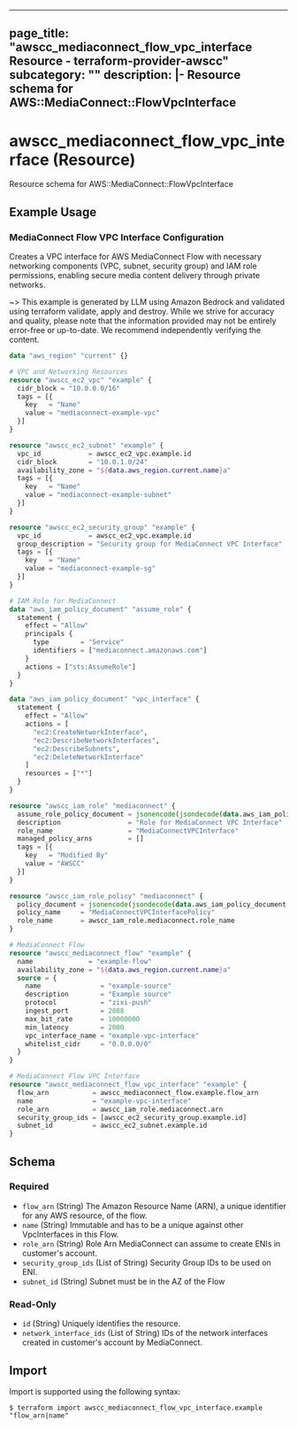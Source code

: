 
---
page_title: "awscc_mediaconnect_flow_vpc_interface Resource - terraform-provider-awscc"
subcategory: ""
description: |-
  Resource schema for AWS::MediaConnect::FlowVpcInterface
---

# awscc_mediaconnect_flow_vpc_interface (Resource)

Resource schema for AWS::MediaConnect::FlowVpcInterface

## Example Usage

### MediaConnect Flow VPC Interface Configuration

Creates a VPC interface for AWS MediaConnect Flow with necessary networking components (VPC, subnet, security group) and IAM role permissions, enabling secure media content delivery through private networks.

~> This example is generated by LLM using Amazon Bedrock and validated using terraform validate, apply and destroy. While we strive for accuracy and quality, please note that the information provided may not be entirely error-free or up-to-date. We recommend independently verifying the content.

```terraform
data "aws_region" "current" {}

# VPC and Networking Resources
resource "awscc_ec2_vpc" "example" {
  cidr_block = "10.0.0.0/16"
  tags = [{
    key   = "Name"
    value = "mediaconnect-example-vpc"
  }]
}

resource "awscc_ec2_subnet" "example" {
  vpc_id            = awscc_ec2_vpc.example.id
  cidr_block        = "10.0.1.0/24"
  availability_zone = "${data.aws_region.current.name}a"
  tags = [{
    key   = "Name"
    value = "mediaconnect-example-subnet"
  }]
}

resource "awscc_ec2_security_group" "example" {
  vpc_id            = awscc_ec2_vpc.example.id
  group_description = "Security group for MediaConnect VPC Interface"
  tags = [{
    key   = "Name"
    value = "mediaconnect-example-sg"
  }]
}

# IAM Role for MediaConnect
data "aws_iam_policy_document" "assume_role" {
  statement {
    effect = "Allow"
    principals {
      type        = "Service"
      identifiers = ["mediaconnect.amazonaws.com"]
    }
    actions = ["sts:AssumeRole"]
  }
}

data "aws_iam_policy_document" "vpc_interface" {
  statement {
    effect = "Allow"
    actions = [
      "ec2:CreateNetworkInterface",
      "ec2:DescribeNetworkInterfaces",
      "ec2:DescribeSubnets",
      "ec2:DeleteNetworkInterface"
    ]
    resources = ["*"]
  }
}

resource "awscc_iam_role" "mediaconnect" {
  assume_role_policy_document = jsonencode(jsondecode(data.aws_iam_policy_document.assume_role.json))
  description                 = "Role for MediaConnect VPC Interface"
  role_name                   = "MediaConnectVPCInterface"
  managed_policy_arns         = []
  tags = [{
    key   = "Modified By"
    value = "AWSCC"
  }]
}

resource "awscc_iam_role_policy" "mediaconnect" {
  policy_document = jsonencode(jsondecode(data.aws_iam_policy_document.vpc_interface.json))
  policy_name     = "MediaConnectVPCInterfacePolicy"
  role_name       = awscc_iam_role.mediaconnect.role_name
}

# MediaConnect Flow
resource "awscc_mediaconnect_flow" "example" {
  name              = "example-flow"
  availability_zone = "${data.aws_region.current.name}a"
  source = {
    name               = "example-source"
    description        = "Example source"
    protocol           = "zixi-push"
    ingest_port        = 2088
    max_bit_rate       = 10000000
    min_latency        = 2000
    vpc_interface_name = "example-vpc-interface"
    whitelist_cidr     = "0.0.0.0/0"
  }
}

# MediaConnect Flow VPC Interface
resource "awscc_mediaconnect_flow_vpc_interface" "example" {
  flow_arn           = awscc_mediaconnect_flow.example.flow_arn
  name               = "example-vpc-interface"
  role_arn           = awscc_iam_role.mediaconnect.arn
  security_group_ids = [awscc_ec2_security_group.example.id]
  subnet_id          = awscc_ec2_subnet.example.id
}
```

<!-- schema generated by tfplugindocs -->
## Schema

### Required

- `flow_arn` (String) The Amazon Resource Name (ARN), a unique identifier for any AWS resource, of the flow.
- `name` (String) Immutable and has to be a unique against other VpcInterfaces in this Flow.
- `role_arn` (String) Role Arn MediaConnect can assume to create ENIs in customer's account.
- `security_group_ids` (List of String) Security Group IDs to be used on ENI.
- `subnet_id` (String) Subnet must be in the AZ of the Flow

### Read-Only

- `id` (String) Uniquely identifies the resource.
- `network_interface_ids` (List of String) IDs of the network interfaces created in customer's account by MediaConnect.

## Import

Import is supported using the following syntax:

```shell
$ terraform import awscc_mediaconnect_flow_vpc_interface.example "flow_arn|name"
```
